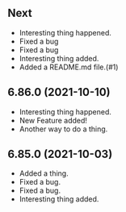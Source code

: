 ## Next

* Interesting thing happened.
* Fixed a bug
* Fixed a bug
* Interesting thing added.
* Added a README.md file.(#1)

## 6.86.0 <span class="changelog-date">(2021-10-10)</span>

* Interesting thing happened.
* New Feature added!
* Another way to do a thing.

## 6.85.0 <span class="changelog-date">(2021-10-03)</span>

* Added a thing.
* Fixed a bug.
* Fixed a bug.
* Interesting thing added.
